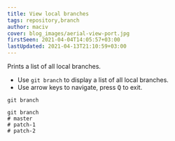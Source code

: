 ```yaml
---
title: View local branches
tags: repository,branch
author: maciv
cover: blog_images/aerial-view-port.jpg
firstSeen: 2021-04-04T14:05:57+03:00
lastUpdated: 2021-04-13T21:10:59+03:00
---
```


Prints a list of all local branches.

- Use `git branch` to display a list of all local branches.
- Use arrow keys to navigate, press <kbd>Q</kbd> to exit.

```shell
git branch
```

```shell
git branch
# master
# patch-1
# patch-2
```
